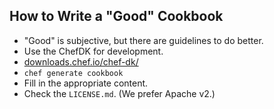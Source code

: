 ## How to Write a "Good" Cookbook
* "Good" is subjective, but there are guidelines to do better.
* Use the ChefDK for development.
 * [downloads.chef.io/chef-dk/](https://downloads.chef.io/chef-dk/)
 * `chef generate cookbook`
 * Fill in the appropriate content.
 * Check the `LICENSE.md`. (We prefer Apache v2.)
